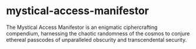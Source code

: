 # mystical-access-manifestor
The Mystical Access Manifestor is an enigmatic ciphercrafting compendium, harnessing the chaotic randomness of the cosmos to conjure ethereal passcodes of unparalleled obscurity and transcendental security.
